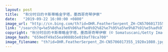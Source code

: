 ```yaml
---
layout: post
title:  "秋分时日的卡斯蒂略金字塔，墨西哥奇琴伊察"
date:   "2019-09-22 16:00:00 +0800"
image_url: "http://cn.bing.com/th?id=OHR.FeatherSerpent_ZH-CN5706017355_1920x1080.jpg&rf=LaDigue_1920x1080.jpg&pid=hp"
link: "/search?q=%e5%8d%a1%e6%96%af%e8%92%82%e7%95%a5%e9%87%91%e5%ad%97%e5%a1%94&form=hpcapt&mkt=zh-cn"
copyright: "秋分时日的卡斯蒂略金字塔，墨西哥奇琴伊察 (© Somatuscani/Getty Images Plus)"
image_hash: "659edf49a55ea9088b5e019af78ca700"
image_filename: "th?id=OHR.FeatherSerpent_ZH-CN5706017355_1920x1080.jpg&rf=LaDigue_1920x1080.jpg&pid=hp"
---
```

